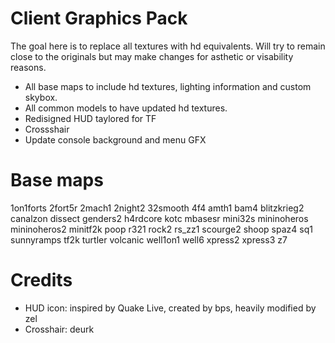 Client Graphics Pack
====================

The goal here is to replace all textures with hd equivalents. Will try to remain close to the originals but may make changes for asthetic or visability reasons.

- All base maps to include hd textures, lighting information and custom skybox.
- All common models to have updated hd textures.
- Redisigned HUD taylored for TF
- Crossshair
- Update console background and menu GFX

Base maps
=========

1on1forts
2fort5r
2mach1
2night2
32smooth
4f4
amth1
bam4
blitzkrieg2
canalzon
dissect
genders2
h4rdcore
kotc
mbasesr
mini32s
mininoheros
mininoheros2
minitf2k
poop
r321
rock2
rs_zz1
scourge2
shoop
spaz4
sq1
sunnyramps
tf2k
turtler
volcanic
well1on1
well6
xpress2
xpress3
z7


Credits
=======

- HUD icon: inspired by Quake Live, created by bps, heavily modified by zel
- Crosshair: deurk
